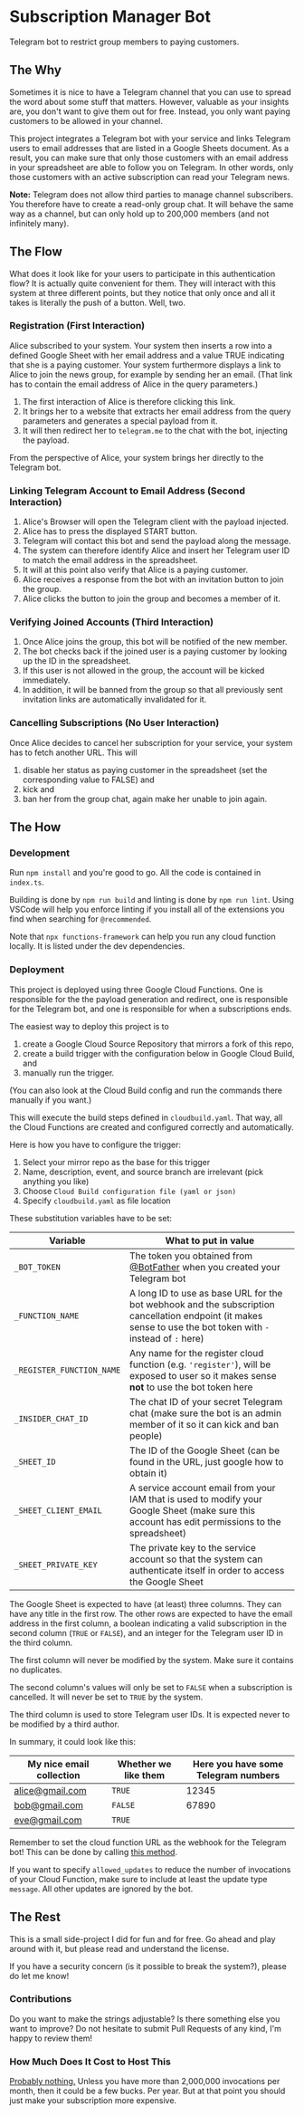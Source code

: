 # Subscription Manager Bot

Telegram bot to restrict group members to paying customers.

## The Why

Sometimes it is nice to have a Telegram channel that you can use to spread the word about some stuff that matters.
However, valuable as your insights are, you don't want to give them out for free.
Instead, you only want paying customers to be allowed in your channel.

This project integrates a Telegram bot with your service and links Telegram users to email addresses that are listed in a Google Sheets document.
As a result, you can make sure that only those customers with an email address in your spreadsheet are able to follow you on Telegram.
In other words, only those customers with an active subscription can read your Telegram news.

**Note:** Telegram does not allow third parties to manage channel subscribers.
You therefore have to create a read-only group chat.
It will behave the same way as a channel, but can only hold up to 200,000 members (and not infinitely many).

## The Flow

What does it look like for your users to participate in this authentication flow?
It is actually quite convenient for them.
They will interact with this system at three different points, but they notice that only once and all it takes is literally the push of a button.
Well, two.

### Registration (First Interaction)

Alice subscribed to your system.
Your system then inserts a row into a defined Google Sheet with her email address and a value TRUE indicating that she is a paying customer.
Your system furthermore displays a link to Alice to join the news group, for example by sending her an email.
(That link has to contain the email address of Alice in the query parameters.)

1. The first interaction of Alice is therefore clicking this link.
2. It brings her to a website that extracts her email address from the query parameters and generates a special payload from it.
3. It will then redirect her to `telegram.me` to the chat with the bot, injecting the payload.

From the perspective of Alice, your system brings her directly to the Telegram bot.

### Linking Telegram Account to Email Address (Second Interaction)

1. Alice's Browser will open the Telegram client with the payload injected.
2. Alice has to press the displayed START button.
3. Telegram will contact this bot and send the payload along the message.
4. The system can therefore identify Alice and insert her Telegram user ID to match the email address in the spreadsheet.
5. It will at this point also verify that Alice is a paying customer.
6. Alice receives a response from the bot with an invitation button to join the group.
7. Alice clicks the button to join the group and becomes a member of it.

### Verifying Joined Accounts (Third Interaction)

1. Once Alice joins the group, this bot will be notified of the new member.
2. The bot checks back if the joined user is a paying customer by looking up the ID in the spreadsheet.
3. If this user is not allowed in the group, the account will be kicked immediately.
4. In addition, it will be banned from the group so that all previously sent invitation links are automatically invalidated for it.

### Cancelling Subscriptions (No User Interaction)

Once Alice decides to cancel her subscription for your service, your system has to fetch another URL.
This will

1. disable her status as paying customer in the spreadsheet (set the corresponding value to FALSE) and
2. kick and
3. ban her from the group chat, again make her unable to join again.

## The How

### Development

Run `npm install` and you're good to go.
All the code is contained in `index.ts`.

Building is done by `npm run build` and linting is done by `npm run lint`.
Using VSCode will help you enforce linting if you install all of the extensions you find when searching for `@recommended`.

Note that `npx functions-framework` can help you run any cloud function locally.
It is listed under the dev dependencies.

### Deployment

This project is deployed using three Google Cloud Functions.
One is responsible for the the payload generation and redirect, one is responsible for the Telegram bot, and one is responsible for when a subscriptions ends.

The easiest way to deploy this project is to

1. create a Google Cloud Source Repository that mirrors a fork of this repo,
2. create a build trigger with the configuration below in Google Cloud Build, and
3. manually run the trigger.

(You can also look at the Cloud Build config and run the commands there manually if you want.)

This will execute the build steps defined in `cloudbuild.yaml`.
That way, all the Cloud Functions are created and configured correctly and automatically.

Here is how you have to configure the trigger:

1. Select your mirror repo as the base for this trigger
2. Name, description, event, and source branch are irrelevant (pick anything you like)
3. Choose `Cloud Build configuration file (yaml or json)`
4. Specify `cloudbuild.yaml` as file location

These substitution variables have to be set:

| Variable                  | What to put in value                                                                                                                                           |
| ------------------------- | -------------------------------------------------------------------------------------------------------------------------------------------------------------- |
| `_BOT_TOKEN`              | The token you obtained from [@BotFather](https://t.me/BotFather) when you created your Telegram bot                                                            |
| `_FUNCTION_NAME`          | A long ID to use as base URL for the bot webhook and the subscription cancellation endpoint (it makes sense to use the bot token with `-` instead of `:` here) |
| `_REGISTER_FUNCTION_NAME` | Any name for the register cloud function (e.g. `'register'`), will be exposed to user so it makes sense **not** to use the bot token here                      |
| `_INSIDER_CHAT_ID`        | The chat ID of your secret Telegram chat (make sure the bot is an admin member of it so it can kick and ban people)                                            |
| `_SHEET_ID`               | The ID of the Google Sheet (can be found in the URL, just google how to obtain it)                                                                             |
| `_SHEET_CLIENT_EMAIL`     | A service account email from your IAM that is used to modify your Google Sheet (make sure this account has edit permissions to the spreadsheet)                |
| `_SHEET_PRIVATE_KEY`      | The private key to the service account so that the system can authenticate itself in order to access the Google Sheet                                          |

The Google Sheet is expected to have (at least) three columns.
They can have any title in the first row.
The other rows are expected to have the email address in the first column, a boolean indicating a valid subscription in the second column (`TRUE` or `FALSE`), and an integer for the Telegram user ID in the third column.

The first column will never be modified by the system.
Make sure it contains no duplicates.

The second column's values will only be set to `FALSE` when a subscription is cancelled.
It will never be set to `TRUE` by the system.

The third column is used to store Telegram user IDs.
It is expected never to be modified by a third author.

In summary, it could look like this:

| My nice email collection | Whether we like them | Here you have some Telegram numbers |
| ------------------------ | -------------------- | ----------------------------------- |
| alice@gmail.com          | `TRUE`               | 12345                               |
| bob@gmail.com            | `FALSE`              | 67890                               |
| eve@gmail.com            | `TRUE`               |                                     |

Remember to set the cloud function URL as the webhook for the Telegram bot!
This can be done by calling [this method](https://core.telegram.org/bots/api#setwebhook).

If you want to specify `allowed_updates` to reduce the number of invocations of your Cloud Function, make sure to include at least the update type `message`.
All other updates are ignored by the bot.

## The Rest

This is a small side-project I did for fun and for free.
Go ahead and play around with it, but please read and understand the license.

If you have a security concern (is it possible to break the system?), please do let me know!

### Contributions

Do you want to make the strings adjustable?
Is there something else you want to improve?
Do not hesitate to submit Pull Requests of any kind, I'm happy to review them!

### How Much Does It Cost to Host This

[Probably nothing.](https://cloud.google.com/free)
Unless you have more than 2,000,000 invocations per month, then it could be a few bucks.
Per year.
But at that point you should just make your subscription more expensive.
